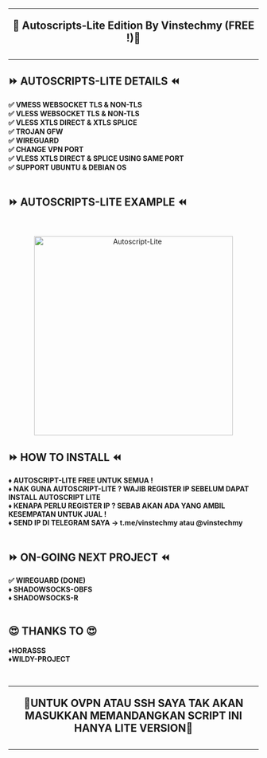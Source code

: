 <!DOCTYPE html>
<h2 align="center">
<hr>
🔱 Autoscripts-Lite Edition By Vinstechmy (FREE !)🔱
<h2><hr>

## ⏩ AUTOSCRIPTS-LITE DETAILS ⏪
<b>
✅ VMESS WEBSOCKET TLS & NON-TLS <br>
✅ VLESS WEBSOCKET TLS & NON-TLS <br>
✅ VLESS XTLS DIRECT & XTLS SPLICE <br>
✅ TROJAN GFW <br>
✅ WIREGUARD <br>
✅ CHANGE VPN PORT <br>
✅ VLESS XTLS DIRECT & SPLICE USING SAME PORT <br>
✅ SUPPORT UBUNTU & DEBIAN OS <br>
<br>
</b>

## ⏩ AUTOSCRIPTS-LITE EXAMPLE ⏪
<b>
<br>
</b>
<p align="center">
<img src="https://user-images.githubusercontent.com/82468311/136897803-04b20c58-e59e-4847-ae80-936702734174.png" width="400" title="Autoscript-Lite">
</p>

## ⏩ HOW TO INSTALL ⏪
<b>
♦️ AUTOSCRIPT-LITE FREE  UNTUK SEMUA ! <br>
♦️ NAK GUNA AUTOSCRIPT-LITE ? WAJIB REGISTER IP SEBELUM DAPAT INSTALL AUTOSCRIPT LITE <br>
♦️ KENAPA PERLU REGISTER IP ? SEBAB AKAN ADA YANG AMBIL KESEMPATAN UNTUK JUAL ! <br>
♦️ SEND IP DI TELEGRAM SAYA -> t.me/vinstechmy atau @vinstechmy <br>
<br>
</b>
  
## ⏩ ON-GOING NEXT PROJECT ⏪
<b>
✅ WIREGUARD (DONE)<br>
♦️ SHADOWSOCKS-OBFS<br>
♦️ SHADOWSOCKS-R<br>
<br>
</b>

## 😍 THANKS TO 😍
<b>
♦️HORASSS <br>
♦️WILDY-PROJECT <br>
<br>
</b>

<h2 align="center">
<hr>
🔺UNTUK OVPN ATAU SSH SAYA TAK AKAN MASUKKAN MEMANDANGKAN SCRIPT INI HANYA LITE VERSION🔺
<h2><hr>


